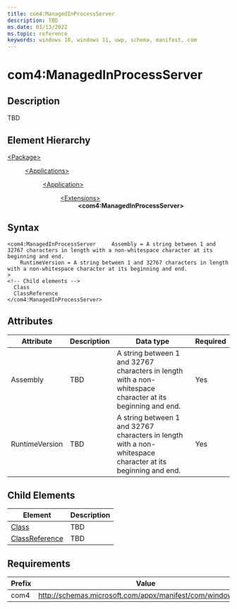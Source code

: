 ```yaml
---
title: com4:ManagedInProcessServer
description: TBD
ms.date: 03/13/2022
ms.topic: reference
keywords: windows 10, windows 11, uwp, schema, manifest, com
---
```


# com4:ManagedInProcessServer



## Description
TBD



## Element Hierarchy
<dl><dt><a href = "element-package.md">&lt;Package&gt;</a></dt>
<dd>
<dl><dt><a href = "element-applications.md">&lt;Applications&gt;</a></dt>
<dd>
<dl><dt><a href = "element-application.md">&lt;Application&gt;</a></dt>
<dd>
<dl><dt><a href = "element-1-extensions.md">&lt;Extensions&gt;</a></dt>
<dd>
<dd><b>&lt;com4:ManagedInProcessServer&gt;</b></dd></dd>
</dl>
</dd>
</dl>
</dd>
</dl>
</dd>
</dl>

## Syntax
```syntax
<com4:ManagedInProcessServer     Assembly = A string between 1 and 32767 characters in length with a non-whitespace character at its beginning and end.
    RuntimeVersion = A string between 1 and 32767 characters in length with a non-whitespace character at its beginning and end.
>
<!-- Child elements -->
  Class
  ClassReference
</com4:ManagedInProcessServer>
```


## Attributes

| Attribute | Description | Data type | Required |
| -----------| -------------| -----------| ----------|
| Assembly | TBD | A string between 1 and 32767 characters in length with a non-whitespace character at its beginning and end.| Yes |
| RuntimeVersion | TBD | A string between 1 and 32767 characters in length with a non-whitespace character at its beginning and end.| Yes |


## Child Elements

| Element | Description |
| -----------| -------------|
| [Class](element-com4-managedinprocessserver-class.md) | TBD |
| [ClassReference](element-com4-managedinprocessserver-classreference.md) | TBD |

## Requirements
| Prefix | Value |
| ---------------| -------------------------------------------------------------|
| com4 | http://schemas.microsoft.com/appx/manifest/com/windows10/4 |
